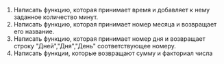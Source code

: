 1. Написать функцию, которая принимает время и добавляет к нему заданное количество минут.
2. Написать функцию, которая принимает номер месяца и возвращает его название.
3. Написать функцию, которая принимает номер дня и возвращает строку "Дней","Дня","День" соответствующее номеру.
4. Написать функции, которые возвращают сумму и факториал числа
